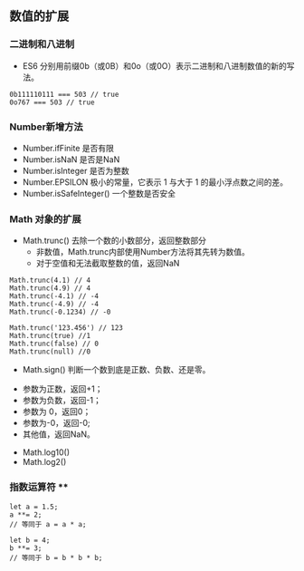 ## 数值的扩展

### 二进制和八进制
* ES6  分别用前缀0b（或0B）和0o（或0O）表示二进制和八进制数值的新的写法。
```
0b111110111 === 503 // true
0o767 === 503 // true
```

### Number新增方法

* Number.ifFinite 是否有限
* Number.isNaN 是否是NaN
* Number.isInteger 是否为整数
* Number.EPSILON  极小的常量，它表示 1 与大于 1 的最小浮点数之间的差。
* Number.isSafeInteger() 一个整数是否安全

### Math 对象的扩展
* Math.trunc() 去除一个数的小数部分，返回整数部分  
  - 非数值，Math.trunc内部使用Number方法将其先转为数值。   
  - 对于空值和无法截取整数的值，返回NaN  
  
```
Math.trunc(4.1) // 4
Math.trunc(4.9) // 4
Math.trunc(-4.1) // -4
Math.trunc(-4.9) // -4
Math.trunc(-0.1234) // -0

Math.trunc('123.456') // 123
Math.trunc(true) //1
Math.trunc(false) // 0
Math.trunc(null) //0

```

* Math.sign() 判断一个数到底是正数、负数、还是零。
- 参数为正数，返回+1；
- 参数为负数，返回-1；
- 参数为 0，返回0；
- 参数为-0，返回-0;
- 其他值，返回NaN。

* Math.log10()
* Math.log2()

### 指数运算符 ** 

```
let a = 1.5;
a **= 2;
// 等同于 a = a * a;

let b = 4;
b **= 3;
// 等同于 b = b * b * b;
```






